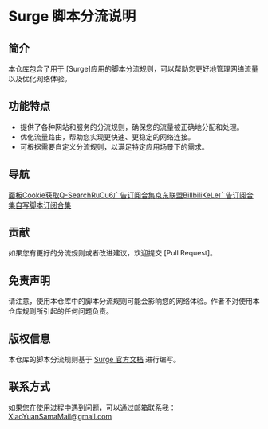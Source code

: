 # Surge 脚本分流说明

## 简介
本仓库包含了用于 [Surge]应用的脚本分流规则，可以帮助您更好地管理网络流量以及优化网络体验。

## 功能特点
- 提供了各种网站和服务的分流规则，确保您的流量被正确地分配和处理。
- 优化流量路由，帮助您实现更快速、更稳定的网络连接。
- 可根据需要自定义分流规则，以满足特定应用场景下的需求。

## 导航
[面板](https://raw.githubusercontent.com/lhsll/kele/main/chongxie/1.sgmodule)[Cookie获取](https://raw.githubusercontent.com/lhsll/kele/main/chongxie/2.sgmodule)[Q-Search](https://raw.githubusercontent.com/lhsll/kele/main/chongxie/3.sgmodule)[RuCu6广告订阅合集](https://raw.githubusercontent.com/lhsll/kele/main/chongxie/4.sgmodule)[京东联盟](https://raw.githubusercontent.com/lhsll/kele/main/chongxie/5.sgmodule)[Billbili](https://raw.githubusercontent.com/lhsll/kele/main/chongxie/6.sgmodule)[KeLe广告订阅合集](https://raw.githubusercontent.com/lhsll/kele/main/chongxie/7.sgmodule)[自写脚本订阅合集](https://raw.githubusercontent.com/lhsll/kele/main/chongxie/8.sgmodule)

## 贡献
如果您有更好的分流规则或者改进建议，欢迎提交 [Pull Request]。

## 免责声明
请注意，使用本仓库中的脚本分流规则可能会影响您的网络体验。作者不对使用本仓库规则所引起的任何问题负责。

## 版权信息
本仓库的脚本分流规则基于 [Surge 官方文档](https://manual.nssurge.com/book/understanding-surge/cn) 进行编写。

## 联系方式
如果您在使用过程中遇到问题，可以通过邮箱联系我：XiaoYuanSamaMail@gmail.com